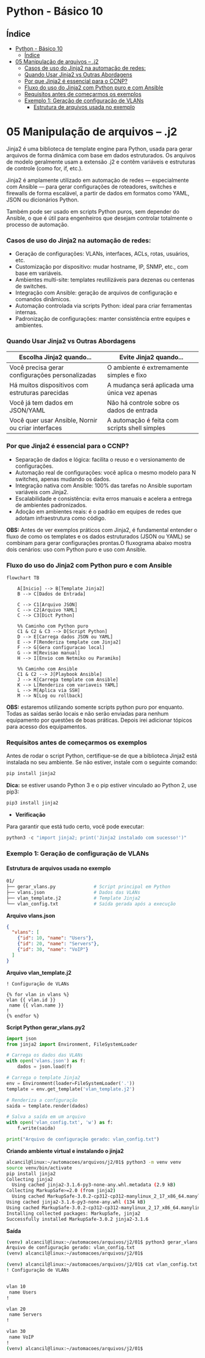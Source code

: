 # Python - Básico 10

## Índice
- [Python - Básico 10](#python---básico-10)
  - [Índice](#índice)
- [05 Manipulação de arquivos – .j2](#05-manipulação-de-arquivos--j2)
    - [Casos de uso do Jinja2 na automação de redes:](#casos-de-uso-do-jinja2-na-automação-de-redes)
    - [Quando Usar Jinja2 vs Outras Abordagens](#quando-usar-jinja2-vs-outras-abordagens)
    - [Por que Jinja2 é essencial para o CCNP?](#por-que-jinja2-é-essencial-para-o-ccnp)
    - [Fluxo do uso do Jinja2 com Python puro e com Ansible](#fluxo-do-uso-do-jinja2-com-python-puro-e-com-ansible)
    - [Requisitos antes de começarmos os exemplos](#requisitos-antes-de-começarmos-os-exemplos)
    - [Exemplo 1: Geração de configuração de VLANs](#exemplo-1-geração-de-configuração-de-vlans)
      - [Estrutura de arquivos usada no exemplo](#estrutura-de-arquivos-usada-no-exemplo)

# 05 Manipulação de arquivos – .j2

Jinja2 é uma biblioteca de template engine para Python, usada para gerar arquivos de forma dinâmica com base em dados estruturados. Os arquivos de modelo geralmente usam a extensão .j2 e contêm variáveis e estruturas de controle (como for, if, etc.).

Jinja2 é amplamente utilizado em automação de redes — especialmente com Ansible — para gerar configurações de roteadores, switches e firewalls de forma escalável, a partir de dados em formatos como YAML, JSON ou dicionários Python.

Também pode ser usado em scripts Python puros, sem depender do Ansible, o que é útil para engenheiros que desejam controlar totalmente o processo de automação.

### Casos de uso do Jinja2 na automação de redes:

- Geração de configurações: VLANs, interfaces, ACLs, rotas, usuários, etc.
- Customização por dispositivo: mudar hostname, IP, SNMP, etc., com base em variáveis.
- Ambientes multi-site: templates reutilizáveis para dezenas ou centenas de switches.
- Integração com Ansible: geração de arquivos de configuração e comandos dinâmicos.
- Automação controlada via scripts Python: ideal para criar ferramentas internas.
- Padronização de configurações: manter consistência entre equipes e ambientes.

### Quando Usar Jinja2 vs Outras Abordagens

| Escolha Jinja2 quando...	                         | Evite Jinja2 quando...                             |
|----------------------------------------------------|----------------------------------------------------|
| Você precisa gerar configurações personalizadas	 |  O ambiente é extremamente simples e fixo          |
| Há muitos dispositivos com estruturas parecidas	 |  A mudança será aplicada uma única vez apenas      |
| Você já tem dados em JSON/YAML	                 |  Não há controle sobre os dados de entrada         |
| Você quer usar Ansible, Nornir ou criar interfaces |  A automação é feita com scripts shell simples     | 

### Por que Jinja2 é essencial para o CCNP?

- Separação de dados e lógica: facilita o reuso e o versionamento de configurações.
- Automação real de configurações: você aplica o mesmo modelo para N switches, apenas mudando os dados.
- Integração nativa com Ansible: 100% das tarefas no Ansible suportam variáveis com Jinja2.
- Escalabilidade e consistência: evita erros manuais e acelera a entrega de ambientes padronizados.
- Adoção em ambientes reais: é o padrão em equipes de redes que adotam infraestrutura como código.  
 
**OBS:** Antes de ver exemplos práticos com Jinja2, é fundamental entender o fluxo de como os templates e os dados estruturados (JSON ou YAML) se combinam para gerar configurações prontas.O fluxograma abaixo mostra dois cenários: uso com Python puro e uso com Ansible.

### Fluxo do uso do Jinja2 com Python puro e com Ansible

```mermaid
flowchart TB

    A[Inicio] --> B[Template Jinja2]
    B --> C[Dados de Entrada]

    C --> C1[Arquivo JSON]
    C --> C2[Arquivo YAML]
    C --> C3[Dict Python]

    %% Caminho com Python puro
    C1 & C2 & C3 --> D[Script Python]
    D --> E[Carrega dados JSON ou YAML]
    E --> F[Renderiza template com Jinja2]
    F --> G[Gera configuracao local]
    G --> H[Revisao manual]
    H --> I[Envio com Netmiko ou Paramiko]

    %% Caminho com Ansible
    C1 & C2 --> J[Playbook Ansible]
    J --> K[Carrega template com Ansible]
    K --> L[Renderiza com variaveis YAML]
    L --> M[Aplica via SSH]
    M --> N[Log ou rollback]
```

**OBS:** estaremos utilizando somente scripts python puro por enquanto. Todas as saídas serão locais e não serão enviadas para nenhum equipamento por questões de boas práticas. Depois irei adicionar tópicos para acesso dos equipamentos.

### Requisitos antes de começarmos os exemplos

Antes de rodar o script Python, certifique-se de que a biblioteca Jinja2 está instalada no seu ambiente.
Se não estiver, instale com o seguinte comando:

```python
pip install jinja2
```

**Dica:** se estiver usando Python 3 e o pip estiver vinculado ao Python 2, use pip3:

```python
pip3 install jinja2
```

- **Verificação**

Para garantir que está tudo certo, você pode executar:

``` python
python3 -c "import jinja2; print('Jinja2 instalado com sucesso!')"
```

### Exemplo 1: Geração de configuração de VLANs

#### Estrutura de arquivos usada no exemplo

```bash
01/
├── gerar_vlans.py              # Script principal em Python
├── vlans.json                  # Dados das VLANs
├── vlan_template.j2            # Template Jinja2
└── vlan_config.txt             # Saída gerada após a execução
```

**Arquivo vlans.json**  

```json
{
  "vlans": [
    {"id": 10, "name": "Users"},
    {"id": 20, "name": "Servers"},
    {"id": 30, "name": "VoIP"}
  ]
}
```

**Arquivo vlan_template.j2**  

```j2
! Configuração de VLANs

{% for vlan in vlans %}
vlan {{ vlan.id }}
 name {{ vlan.name }}
!
{% endfor %}
```

**Script Python gerar_vlans.py2**  

```python
import json
from jinja2 import Environment, FileSystemLoader

# Carrega os dados das VLANs
with open('vlans.json') as f:
    dados = json.load(f)

# Carrega o template Jinja2
env = Environment(loader=FileSystemLoader('.'))
template = env.get_template('vlan_template.j2')

# Renderiza a configuração
saida = template.render(dados)

# Salva a saída em um arquivo
with open('vlan_config.txt', 'w') as f:
    f.write(saida)

print("Arquivo de configuração gerado: vlan_config.txt")
```

**Criando ambiente virtual e instalando o jinja2**

```bash
alcancil@linux:~/automacoes/arquivos/j2/01$ python3 -m venv venv
source venv/bin/activate
pip install jinja2
Collecting jinja2
  Using cached jinja2-3.1.6-py3-none-any.whl.metadata (2.9 kB)
Collecting MarkupSafe>=2.0 (from jinja2)
  Using cached MarkupSafe-3.0.2-cp312-cp312-manylinux_2_17_x86_64.manylinux2014_x86_64.whl.metadata (4.0 kB)
Using cached jinja2-3.1.6-py3-none-any.whl (134 kB)
Using cached MarkupSafe-3.0.2-cp312-cp312-manylinux_2_17_x86_64.manylinux2014_x86_64.whl (23 kB)
Installing collected packages: MarkupSafe, jinja2
Successfully installed MarkupSafe-3.0.2 jinja2-3.1.6
```

**Saída**

```bash
(venv) alcancil@linux:~/automacoes/arquivos/j2/01$ python3 gerar_vlans.py 
Arquivo de configuração gerado: vlan_config.txt
(venv) alcancil@linux:~/automacoes/arquivos/j2/01$ 

(venv) alcancil@linux:~/automacoes/arquivos/j2/01$ cat vlan_config.txt 
! Configuração de VLANs


vlan 10
 name Users
!

vlan 20
 name Servers
!

vlan 30
 name VoIP
!
(venv) alcancil@linux:~/automacoes/arquivos/j2/01$ 
```
